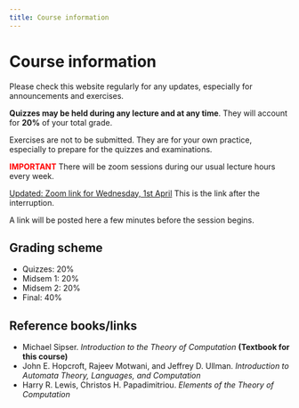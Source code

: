 ```yaml
---
title: Course information
---
```


# Course information

Please check this website regularly for any updates, especially for announcements and exercises.

**Quizzes may be held during any lecture and at any time**. They will account for **20%** of your total grade.

Exercises are not to be submitted. They are for your own practice, especially to prepare for the quizzes and examinations.

<span style="color:red">**IMPORTANT**</span> There will be zoom sessions during our usual lecture hours every week.

[Updated: Zoom link for Wednesday, 1st April](https://us04web.zoom.us/j/951802369?pwd=cUxhdzZ5L1FqTDZVTC8yMi95SXJpQT09) This is the link after the interruption.

A link will be posted here a few minutes before the session begins.

## Grading scheme
- Quizzes: 20%
- Midsem 1: 20%
- Midsem 2: 20%
- Final: 40%


## Reference books/links

- Michael Sipser. *Introduction to the Theory of Computation* **(Textbook for this course)**
- John E. Hopcroft, Rajeev Motwani, and Jeffrey D. Ullman. *Introduction to Automata Theory, Languages, and Computation*
- Harry R. Lewis, Christos H. Papadimitriou. *Elements of the Theory of Computation*
